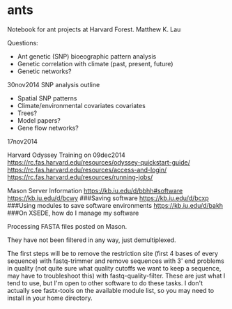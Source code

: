 ants
====

Notebook for ant projects at Harvard Forest.
Matthew K. Lau


Questions:
- Ant genetic (SNP) bioeographic pattern analysis
- Genetic correlation with climate (past, present, future)
- Genetic networks?

30nov2014
SNP analysis outline
- Spatial SNP patterns
- Climate/environmental covariates covariates
- Trees?
- Model papers?
- Gene flow networks?

17nov2014

Harvard Odyssey
Training on 09dec2014
https://rc.fas.harvard.edu/resources/odyssey-quickstart-guide/
https://rc.fas.harvard.edu/resources/access-and-login/
https://rc.fas.harvard.edu/resources/running-jobs/

Mason Server Information
https://kb.iu.edu/d/bbhh#software
https://kb.iu.edu/d/bcwy ###Saving software
https://kb.iu.edu/d/bcxp  ###Using modules to save software environments
https://kb.iu.edu/d/bakh ###On XSEDE, how do I manage my software 

Processing FASTA files posted on Mason. 

They have not been filtered in any way, just demultiplexed. 

The first steps will be to remove the restriction site (first 4 bases
of every sequence) with fastq-trimmer and remove sequences with 3' end
problems in quality (not quite sure what quality cutoffs we want to
keep a sequence, may have to troubleshoot this) with
fastq-quality-filter.  These are just what I tend to use, but I'm open
to other software to do these tasks. I don't actually see fastx-tools
on the available module list, so you may need to install in your home
directory.

